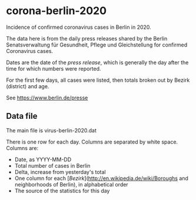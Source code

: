 # corona-berlin-2020
Incidence of confirmed coronavirus cases in Berlin in 2020.

The data here is from the daily press releases shared by the Berlin
Senatsverwaltung für Gesundheit, Pflege und Gleichstellung
for confirmed Coronavirus cases.

Dates are the date of the *press release*, which is generally the
day after the time for which numbers were reported.

For the first few days, all cases were listed, then totals
broken out by Bezirk (district) and age.

See https://www.berlin.de/presse

## Data file
The main file is virus-berlin-2020.dat

There is one row for each day. Columns are separated by white space.
Columns are:

- Date, as YYYY-MM-DD
- Total number of cases in Berlin
- Delta, increase from yesterday's total
- One column for each [_Bezirk_](http://en.wikipedia.de/wiki/Boroughs and neighborhoods of Berlin),
  in alphabetical order
- The source of the statistics for this day
